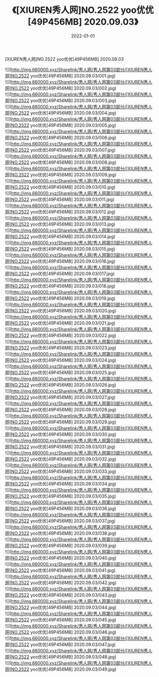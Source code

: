 ﻿---
layout: post
title:  《[XIUREN秀人网]NO.2522 yoo优优[49P456MB] 2020.09.03》
date:   2022-01-01
img: http://img.660000.xyz/Sharelink/秀人网/秀人网第03部分/[XIUREN秀人网]NO.2522 yoo优优[49P456MB] 2020.09.03/000.jpg
categories: [美女, 清纯, 唯美]
---

[XIUREN秀人网]NO.2522 yoo优优[49P456MB] 2020.09.03

 ![](http://img.660000.xyz/Sharelink/秀人网/秀人网第03部分/[XIUREN秀人网]NO.2522 yoo优优[49P456MB] 2020.09.03/001.jpg) <br>![](http://img.660000.xyz/Sharelink/秀人网/秀人网第03部分/[XIUREN秀人网]NO.2522 yoo优优[49P456MB] 2020.09.03/002.jpg) <br>![](http://img.660000.xyz/Sharelink/秀人网/秀人网第03部分/[XIUREN秀人网]NO.2522 yoo优优[49P456MB] 2020.09.03/003.jpg) <br>![](http://img.660000.xyz/Sharelink/秀人网/秀人网第03部分/[XIUREN秀人网]NO.2522 yoo优优[49P456MB] 2020.09.03/004.jpg) <br>![](http://img.660000.xyz/Sharelink/秀人网/秀人网第03部分/[XIUREN秀人网]NO.2522 yoo优优[49P456MB] 2020.09.03/005.jpg) <br>![](http://img.660000.xyz/Sharelink/秀人网/秀人网第03部分/[XIUREN秀人网]NO.2522 yoo优优[49P456MB] 2020.09.03/006.jpg) <br>![](http://img.660000.xyz/Sharelink/秀人网/秀人网第03部分/[XIUREN秀人网]NO.2522 yoo优优[49P456MB] 2020.09.03/007.jpg) <br>![](http://img.660000.xyz/Sharelink/秀人网/秀人网第03部分/[XIUREN秀人网]NO.2522 yoo优优[49P456MB] 2020.09.03/008.jpg) <br>![](http://img.660000.xyz/Sharelink/秀人网/秀人网第03部分/[XIUREN秀人网]NO.2522 yoo优优[49P456MB] 2020.09.03/009.jpg) <br>![](http://img.660000.xyz/Sharelink/秀人网/秀人网第03部分/[XIUREN秀人网]NO.2522 yoo优优[49P456MB] 2020.09.03/010.jpg) <br>![](http://img.660000.xyz/Sharelink/秀人网/秀人网第03部分/[XIUREN秀人网]NO.2522 yoo优优[49P456MB] 2020.09.03/011.jpg) <br>![](http://img.660000.xyz/Sharelink/秀人网/秀人网第03部分/[XIUREN秀人网]NO.2522 yoo优优[49P456MB] 2020.09.03/012.jpg) <br>![](http://img.660000.xyz/Sharelink/秀人网/秀人网第03部分/[XIUREN秀人网]NO.2522 yoo优优[49P456MB] 2020.09.03/013.jpg) <br>![](http://img.660000.xyz/Sharelink/秀人网/秀人网第03部分/[XIUREN秀人网]NO.2522 yoo优优[49P456MB] 2020.09.03/014.jpg) <br>![](http://img.660000.xyz/Sharelink/秀人网/秀人网第03部分/[XIUREN秀人网]NO.2522 yoo优优[49P456MB] 2020.09.03/015.jpg) <br>![](http://img.660000.xyz/Sharelink/秀人网/秀人网第03部分/[XIUREN秀人网]NO.2522 yoo优优[49P456MB] 2020.09.03/016.jpg) <br>![](http://img.660000.xyz/Sharelink/秀人网/秀人网第03部分/[XIUREN秀人网]NO.2522 yoo优优[49P456MB] 2020.09.03/017.jpg) <br>![](http://img.660000.xyz/Sharelink/秀人网/秀人网第03部分/[XIUREN秀人网]NO.2522 yoo优优[49P456MB] 2020.09.03/018.jpg) <br>![](http://img.660000.xyz/Sharelink/秀人网/秀人网第03部分/[XIUREN秀人网]NO.2522 yoo优优[49P456MB] 2020.09.03/019.jpg) <br>![](http://img.660000.xyz/Sharelink/秀人网/秀人网第03部分/[XIUREN秀人网]NO.2522 yoo优优[49P456MB] 2020.09.03/020.jpg) <br>![](http://img.660000.xyz/Sharelink/秀人网/秀人网第03部分/[XIUREN秀人网]NO.2522 yoo优优[49P456MB] 2020.09.03/021.jpg) <br>![](http://img.660000.xyz/Sharelink/秀人网/秀人网第03部分/[XIUREN秀人网]NO.2522 yoo优优[49P456MB] 2020.09.03/022.jpg) <br>![](http://img.660000.xyz/Sharelink/秀人网/秀人网第03部分/[XIUREN秀人网]NO.2522 yoo优优[49P456MB] 2020.09.03/023.jpg) <br>![](http://img.660000.xyz/Sharelink/秀人网/秀人网第03部分/[XIUREN秀人网]NO.2522 yoo优优[49P456MB] 2020.09.03/024.jpg) <br>![](http://img.660000.xyz/Sharelink/秀人网/秀人网第03部分/[XIUREN秀人网]NO.2522 yoo优优[49P456MB] 2020.09.03/025.jpg) <br>![](http://img.660000.xyz/Sharelink/秀人网/秀人网第03部分/[XIUREN秀人网]NO.2522 yoo优优[49P456MB] 2020.09.03/026.jpg) <br>![](http://img.660000.xyz/Sharelink/秀人网/秀人网第03部分/[XIUREN秀人网]NO.2522 yoo优优[49P456MB] 2020.09.03/027.jpg) <br>![](http://img.660000.xyz/Sharelink/秀人网/秀人网第03部分/[XIUREN秀人网]NO.2522 yoo优优[49P456MB] 2020.09.03/028.jpg) <br>![](http://img.660000.xyz/Sharelink/秀人网/秀人网第03部分/[XIUREN秀人网]NO.2522 yoo优优[49P456MB] 2020.09.03/029.jpg) <br>![](http://img.660000.xyz/Sharelink/秀人网/秀人网第03部分/[XIUREN秀人网]NO.2522 yoo优优[49P456MB] 2020.09.03/030.jpg) <br>![](http://img.660000.xyz/Sharelink/秀人网/秀人网第03部分/[XIUREN秀人网]NO.2522 yoo优优[49P456MB] 2020.09.03/031.jpg) <br>![](http://img.660000.xyz/Sharelink/秀人网/秀人网第03部分/[XIUREN秀人网]NO.2522 yoo优优[49P456MB] 2020.09.03/032.jpg) <br>![](http://img.660000.xyz/Sharelink/秀人网/秀人网第03部分/[XIUREN秀人网]NO.2522 yoo优优[49P456MB] 2020.09.03/033.jpg) <br>![](http://img.660000.xyz/Sharelink/秀人网/秀人网第03部分/[XIUREN秀人网]NO.2522 yoo优优[49P456MB] 2020.09.03/034.jpg) <br>![](http://img.660000.xyz/Sharelink/秀人网/秀人网第03部分/[XIUREN秀人网]NO.2522 yoo优优[49P456MB] 2020.09.03/035.jpg) <br>![](http://img.660000.xyz/Sharelink/秀人网/秀人网第03部分/[XIUREN秀人网]NO.2522 yoo优优[49P456MB] 2020.09.03/036.jpg) <br>![](http://img.660000.xyz/Sharelink/秀人网/秀人网第03部分/[XIUREN秀人网]NO.2522 yoo优优[49P456MB] 2020.09.03/037.jpg) <br>![](http://img.660000.xyz/Sharelink/秀人网/秀人网第03部分/[XIUREN秀人网]NO.2522 yoo优优[49P456MB] 2020.09.03/038.jpg) <br>![](http://img.660000.xyz/Sharelink/秀人网/秀人网第03部分/[XIUREN秀人网]NO.2522 yoo优优[49P456MB] 2020.09.03/039.jpg) <br>![](http://img.660000.xyz/Sharelink/秀人网/秀人网第03部分/[XIUREN秀人网]NO.2522 yoo优优[49P456MB] 2020.09.03/040.jpg) <br>![](http://img.660000.xyz/Sharelink/秀人网/秀人网第03部分/[XIUREN秀人网]NO.2522 yoo优优[49P456MB] 2020.09.03/041.jpg) <br>![](http://img.660000.xyz/Sharelink/秀人网/秀人网第03部分/[XIUREN秀人网]NO.2522 yoo优优[49P456MB] 2020.09.03/042.jpg) <br>![](http://img.660000.xyz/Sharelink/秀人网/秀人网第03部分/[XIUREN秀人网]NO.2522 yoo优优[49P456MB] 2020.09.03/043.jpg) <br>![](http://img.660000.xyz/Sharelink/秀人网/秀人网第03部分/[XIUREN秀人网]NO.2522 yoo优优[49P456MB] 2020.09.03/044.jpg) <br>![](http://img.660000.xyz/Sharelink/秀人网/秀人网第03部分/[XIUREN秀人网]NO.2522 yoo优优[49P456MB] 2020.09.03/045.jpg) <br>![](http://img.660000.xyz/Sharelink/秀人网/秀人网第03部分/[XIUREN秀人网]NO.2522 yoo优优[49P456MB] 2020.09.03/046.jpg) <br>![](http://img.660000.xyz/Sharelink/秀人网/秀人网第03部分/[XIUREN秀人网]NO.2522 yoo优优[49P456MB] 2020.09.03/047.jpg) <br>![](http://img.660000.xyz/Sharelink/秀人网/秀人网第03部分/[XIUREN秀人网]NO.2522 yoo优优[49P456MB] 2020.09.03/048.jpg) <br>![](http://img.660000.xyz/Sharelink/秀人网/秀人网第03部分/[XIUREN秀人网]NO.2522 yoo优优[49P456MB] 2020.09.03/049.jpg) <br>